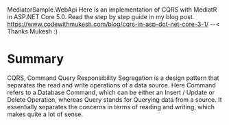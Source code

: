 # 
MediatorSample.WebApi
Here is an implementation of CQRS with MediatR in ASP.NET Core 5.0. Read the step by step guide in my blog post.
https://www.codewithmukesh.com/blog/cqrs-in-asp-dot-net-core-3-1/ --< Thanks Mukesh :) 

# Summary
CQRS, Command Query Responsibility Segregation is a design pattern that separates the read and write operations of a data source. Here Command refers to a Database Command, which can be either an Insert / Update or Delete Operation, whereas Query stands for Querying data from a source. It essentially separates the concerns in terms of reading and writing, which makes quite a lot of sense. 

